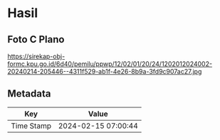 # Hasil

## Foto C Plano

https://sirekap-obj-formc.kpu.go.id/6d40/pemilu/ppwp/12/02/01/20/24/1202012024002-20240214-205446--4311f529-ab1f-4e26-8b9a-3fd9c907ac27.jpg


## Metadata

| Key        | Value               |
| ---------- | ------------------- |
| Time Stamp | 2024-02-15 07:00:44 |



